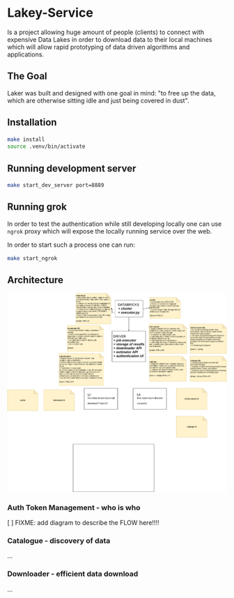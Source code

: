 
# Lakey-Service

Is a project allowing huge amount of people (clients) to connect with expensive Data Lakes in order to download data to their local machines which will allow rapid prototyping of data driven algorithms and applications.

## The Goal

Laker was built and designed with one goal in mind: "to free up the data, which are otherwise sitting idle and just being covered in dust".

## Installation

```bash
make install
source .venv/bin/activate
```

## Running development server

```bash
make start_dev_server port=8889
```

## Running grok

In order to test the authentication while still developing locally one can use `ngrok` proxy which will expose the locally running service over the web.

In order to start such a process one can run:

```bash
make start_ngrok
```

## Architecture

[![architecture](./assets/lakey-architecture.png)](https://www.draw.io/#G1zrMb3J6eeFVEmbUvT6ETs240ZzVe4eAy)

### Auth Token Management - who is who

[ ] FIXME: add diagram to describe the FLOW here!!!!

### Catalogue - discovery of data

...

### Downloader - efficient data download

...

